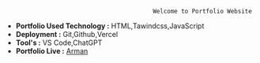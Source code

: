                                               Welcome to Portfolio Website

 - **Portfolio Used Technology :**  HTML,Tawindcss,JavaScript
 - **Deployment :** Git,Github,Vercel
 - **Tool's :** VS Code,ChatGPT
 - **Portfolio Live :** [Arman](https://arman-delta.vercel.app/)
